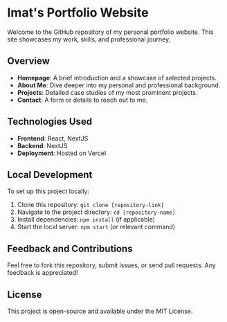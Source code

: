 
# Imat's Portfolio Website

Welcome to the GitHub repository of my personal portfolio website. This site showcases my work, skills, and professional journey.

## Overview

- **Homepage**: A brief introduction and a showcase of selected projects.
- **About Me**: Dive deeper into my personal and professional background.
- **Projects**: Detailed case studies of my most prominent projects.
- **Contact**: A form or details to reach out to me.

## Technologies Used

- **Frontend**: React, NextJS
- **Backend**: NextJS
- **Deployment**: Hosted on Vercel

## Local Development

To set up this project locally:

1. Clone this repository: `git clone [repository-link]`
2. Navigate to the project directory: `cd [repository-name]`
3. Install dependencies: `npm install` (if applicable)
4. Start the local server: `npm start` (or relevant command)

## Feedback and Contributions

Feel free to fork this repository, submit issues, or send pull requests. Any feedback is appreciated!

## License

This project is open-source and available under the MIT License.
